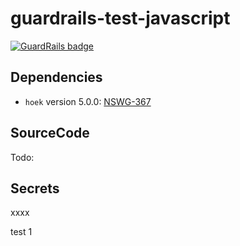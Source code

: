 # guardrails-test-javascript

[![GuardRails badge](https://badges.guardrails.io/guardrailsio/guardrails-test-javascript.svg?token=dbf47d8cc805ed00991aa5a5cfc4f24890aafaf46d5ca156b54dfaacae92b19d&provider=github)](https://dashboard.guardrails.io/default/gh/guardrailsio/guardrails-test-javascript)

## Dependencies

- `hoek` version 5.0.0: [NSWG-367](https://github.com/nodejs/security-wg/blob/a3425e433e4b8e7c99c0d3244491b215b2554f55/vuln/npm/367.json)

## SourceCode

Todo:

## Secrets
xxxx

test 1
